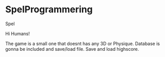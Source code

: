 # SpelProgrammering
Spel

Hi Humans! 

The game is a small one that doesnt has any 3D or Physique. 
Database is gonna be included and save/load file. 
Save and load highscore. 
